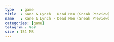 ```yaml
---
type   : game
title  : Kane & Lynch - Dead Men (Sneak Preview)
name   : Kane & Lynch - Dead Men (Sneak Preview)
categories: [game]
telegram : 868
size : 151 MB
---
```



